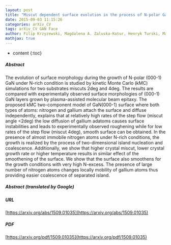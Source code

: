```yaml
---
layout: post
title: "Miscut dependent surface evolution in the process of N-polar GaN$$ growth under N-rich condition"
date: 2015-09-03 11:15:26
categories: arXiv_CV
tags: arXiv_CV GAN Face
author: Filip Krzyzewski, Magdalena A. Zaluska-Kotur, Henryk Turski, Marta Sawicka, Czeslaw Skierbiszewski
mathjax: true
---
```


* content
{:toc}

##### Abstract
The evolution of surface morphology during the growth of N-polar (000-1) GaN under N-rich condition is studied by kinetic Monte Carlo (kMC) simulations for two substrates miscuts 2deg and 4deg. The results are compared with experimentally observed surface morphologies of (000-1) GaN layers grown by plasma-assisted molecular beam epitaxy. The proposed kMC two-component model of GaN(000-1) surface where both types of atoms: nitrogen and gallium attach the surface and diffuse independently, explains that at relatively high rates of the step flow (miscut angle <2deg) the low diffusion of gallium adatoms causes surface instabilities and leads to experimentally observed roughening while for low rates of the step flow (miscut 4deg), smooth surface can be obtained. In the presence of almost immobile nitrogen atoms under N-rich conditions, the growth is realized by the process of two-dimensional island nucleation and coalescence. Additionally, we show that higher crystal miscut, lower crystal growth rate or higher temperature results in similar effect of the smoothening of the surface. We show that the surface also smoothens for the growth conditions with very high N-excess. The presence of large number of nitrogen atoms changes locally mobility of gallium atoms thus providing easier coalescence of separated island.

##### Abstract (translated by Google)


##### URL
[https://arxiv.org/abs/1509.01035](https://arxiv.org/abs/1509.01035)

##### PDF
[https://arxiv.org/pdf/1509.01035](https://arxiv.org/pdf/1509.01035)

